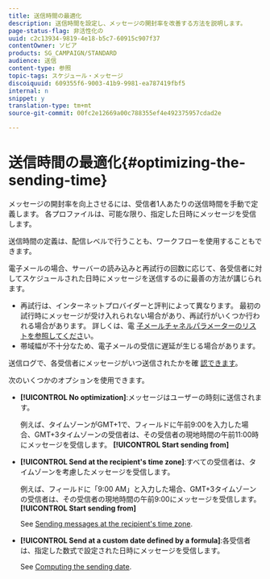```yaml
---
title: 送信時間の最適化
description: 送信時間を設定し、メッセージの開封率を改善する方法を説明します。
page-status-flag: 非活性化の
uuid: c2c13934-9819-4e18-b5c7-60915c907f37
contentOwner: ソビア
products: SG_CAMPAIGN/STANDARD
audience: 送信
content-type: 参照
topic-tags: スケジュール・メッセージ
discoiquuid: 609355f6-9003-41b9-9981-ea787419fbf5
internal: n
snippet: y
translation-type: tm+mt
source-git-commit: 00fc2e12669a00c788355ef4e492375957cdad2e

---
```



# 送信時間の最適化{#optimizing-the-sending-time}

メッセージの開封率を向上させるには、受信者1人あたりの送信時間を手動で定義します。 各プロファイルは、可能な限り、指定した日時にメッセージを受信します。

送信時間の定義は、配信レベルで行うことも、ワークフローを使用することもできます。

電子メールの場合、サーバーの読み込みと再試行の回数に応じて、各受信者に対してスケジュールされた日時にメッセージを送信するのに最善の方法が講じられます。

* 再試行は、インターネットプロバイダーと評判によって異なります。 最初の試行時にメッセージが受け入れられない場合があり、再試行がいくつか行われる場合があります。 詳しくは、電 [子メールチャネルパラメーターのリストを参照してくださ](../../administration/using/configuring-email-channel.md)い。
* 帯域幅が不十分なため、電子メールの受信に遅延が生じる場合があります。

送信ログで、各受信者にメッセージがいつ送信されたかを確 [認できます](../../sending/using/monitoring-a-delivery.md#sending-logs)。

次のいくつかのオプションを使用できます。

* **[!UICONTROL No optimization]**:メッセージはユーザーの時刻に送信されます。

   例えば、タイムゾーンがGMT+1で、フィールドに午前9:00を入力した場合、GMT+3タイムゾーンの受信者は、その受信者の現地時間の午前11:00時にメッセージを受信します。 **[!UICONTROL Start sending from]**

* **[!UICONTROL Send at the recipient's time zone]**:すべての受信者は、タイムゾーンを考慮したメッセージを受信します。

   例えば、フィールドに「9:00 AM」と入力した場合、GMT+3タイムゾーンの受信者は、その受信者の現地時間の午前9:00にメッセージを受信します。 **[!UICONTROL Start sending from]**

   See [Sending messages at the recipient's time zone](../../sending/using/sending-messages-at-the-recipient-s-time-zone.md).

* **[!UICONTROL Send at a custom date defined by a formula]**:各受信者は、指定した数式で設定された日時にメッセージを受信します。

   See [Computing the sending date](../../sending/using/computing-the-sending-date.md).

